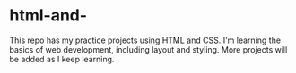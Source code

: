 # html-and-
This repo has my practice projects using HTML and CSS.
I'm learning the basics of web development, including layout and styling.
More projects will be added as I keep learning.
